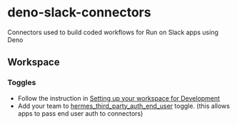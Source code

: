 # deno-slack-connectors

Connectors used to build coded workflows for Run on Slack apps using Deno

## Workspace

### Toggles

- Follow the instruction in
  [Setting up your workspace for Development](https://corp.quip.com/POb2ApgEaxvL/HTTP-Functions-Usage-Guide#temp:C:dNGefc2a672fdd94b0f97f17a612)
- Add your team to
  [hermes_third_party_auth_end_user](https://houston.tinyspeck.com/experiments/4449135040515)
  toggle. (this allows apps to pass end user auth to connectors)
